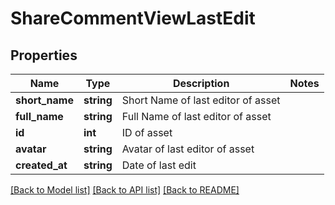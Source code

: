 # ShareCommentViewLastEdit

## Properties
Name | Type | Description | Notes
------------ | ------------- | ------------- | -------------
**short_name** | **string** | Short Name of last editor of asset | 
**full_name** | **string** | Full Name of last editor of asset | 
**id** | **int** | ID of asset | 
**avatar** | **string** | Avatar of last editor of asset | 
**created_at** | **string** | Date of last edit | 

[[Back to Model list]](../README.md#documentation-for-models) [[Back to API list]](../README.md#documentation-for-api-endpoints) [[Back to README]](../README.md)


